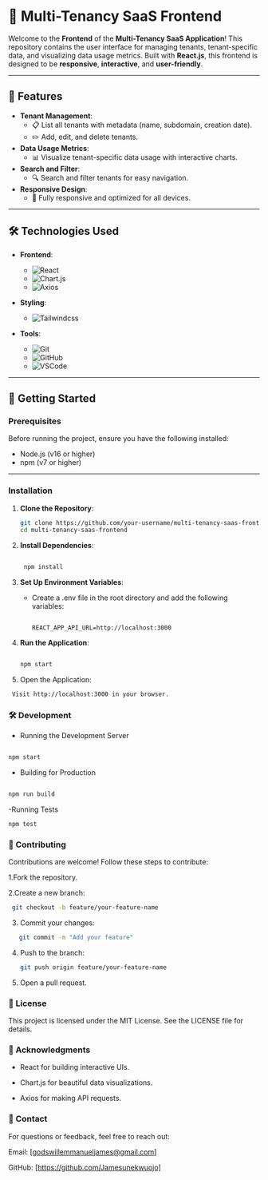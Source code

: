 # 🚀 Multi-Tenancy SaaS Frontend

Welcome to the **Frontend** of the **Multi-Tenancy SaaS Application**! This repository contains the user interface for managing tenants, tenant-specific data, and visualizing data usage metrics. Built with **React.js**, this frontend is designed to be **responsive**, **interactive**, and **user-friendly**.

---

## 🌟 Features

- **Tenant Management**:
  - 📋 List all tenants with metadata (name, subdomain, creation date).
  - ✏️ Add, edit, and delete tenants.
- **Data Usage Metrics**:
  - 📊 Visualize tenant-specific data usage with interactive charts.
- **Search and Filter**:
  - 🔍 Search and filter tenants for easy navigation.
- **Responsive Design**:
  - 📱 Fully responsive and optimized for all devices.

---

## 🛠️ Technologies Used

- **Frontend**:
  - ![React](https://img.shields.io/badge/React-61DAFB?style=for-the-badge&logo=react&logoColor=white)
  - ![Chart.js](https://img.shields.io/badge/Chart.js-FF6384?style=for-the-badge&logo=chart.js&logoColor=white)
  - ![Axios](https://img.shields.io/badge/Axios-5A29E4?style=for-the-badge&logo=axios&logoColor=white)
- **Styling**:
  - ![Tailwindcss](https://img.shields.io/badge/CSS3-1572B6?style=for-the-badge&logo=tailwindcss&logoColor=white)

- **Tools**:
  - ![Git](https://img.shields.io/badge/Git-F05032?style=for-the-badge&logo=git&logoColor=white)
  - ![GitHub](https://img.shields.io/badge/GitHub-181717?style=for-the-badge&logo=github&logoColor=white)
  - ![VSCode](https://img.shields.io/badge/VSCode-007ACC?style=for-the-badge&logo=visual-studio-code&logoColor=white)

---

## 🚀 Getting Started

### Prerequisites

Before running the project, ensure you have the following installed:

- Node.js (v16 or higher)
- npm (v7 or higher)

---

### Installation

1. **Clone the Repository**:
   ```bash
   git clone https://github.com/your-username/multi-tenancy-saas-frontend.git
   cd multi-tenancy-saas-frontend
   ```
2. **Install Dependencies**:
   ```bash

    npm install
   ```

 3. **Set Up Environment Variables**:

    - Create a .env file in the root directory and add the following variables:
        ```env

        REACT_APP_API_URL=http://localhost:3000

4. **Run the Application**:
    ```bash

    npm start

5. Open the Application:
  ```bash
   Visit http://localhost:3000 in your browser.
```


### 🛠️ Development
- Running the Development Server
```bash

npm start
```
- Building for Production
```bash

npm run build
```
-Running Tests
```bash
npm test
```
### 🤝 Contributing

Contributions are welcome! Follow these steps to contribute:

1.Fork the repository.

2.Create a new branch:
   ``` bash
    git checkout -b feature/your-feature-name
 ```


3. Commit your changes:
 ```bash
    git commit -m "Add your feature"
```
4. Push to the branch:
    ```bash
    git push origin feature/your-feature-name
    ```

5. Open a pull request.

### 📄 License

This project is licensed under the MIT License. See the LICENSE file for details.
### 🙏 Acknowledgments

  - React for building interactive UIs.

  - Chart.js for beautiful data visualizations.

  -  Axios for making API requests.

### 📧 Contact

For questions or feedback, feel free to reach out:

  Email: [godswillemmanueljames@gmail.com]

  GitHub: [https://github.com/Jamesunekwuojo]
